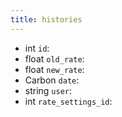```yaml
---
title: histories  
---
```


- int `id`:
- float `old_rate`:
- float `new_rate`:
- Carbon `date`:
- string `user`:
- int `rate_settings_id`:
